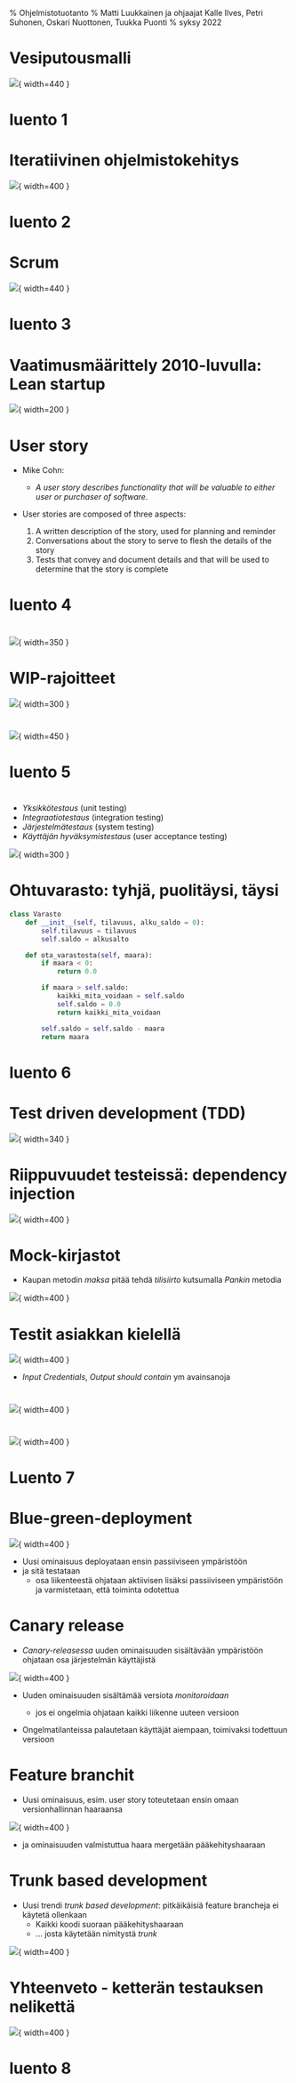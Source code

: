 % Ohjelmistotuotanto
% Matti Luukkainen ja ohjaajat Kalle Ilves, Petri Suhonen, Oskari Nuottonen, Tuukka Puonti
% syksy 2022

# Vesiputousmalli

![](https://raw.githubusercontent.com/mluukkai/ohjelmistotekniikka-kevat2019/master/web/images/l-1.png){ width=440 }

# luento 1

# Iteratiivinen ohjelmistokehitys

![](../ohjelmistotuotanto-hy.github.io/images/1-4.png){ width=400 }

# luento 2

# Scrum

![](../ohjelmistotuotanto-hy.github.io/images/2-1.png){ width=440 }

# luento 3

# Vaatimusmäärittely 2010-luvulla: Lean startup

![](../ohjelmistotuotanto-hy.github.io/images/2-3.png){ width=200 }

# User story

- Mike Cohn:

  - _A user story describes functionality that will be valuable to either user or purchaser of software._

- User stories are composed of three aspects:
  1. A written description of the story, used for planning and reminder
  2. Conversations about the story to serve to flesh the details of the story
  3. Tests that convey and document details and that will be used to determine that the story is complete

# luento 4

#

![](../ohjelmistotuotanto-hy.github.io/images/2-9.png){ width=350 }

# WIP-rajoitteet

![](./images/2-25b.png){ width=300 }

#

![](../ohjelmistotuotanto-hy.github.io/images/2-23.jpg){ width=450 }

# luento 5

#

- _Yksikkötestaus_ (unit testing)
- _Integraatiotestaus_ (integration testing)
- _Järjestelmätestaus_ (system testing)
- _Käyttäjän hyväksymistestaus_ (user acceptance testing)

![](../ohjelmistotuotanto-hy.github.io/images/3-3.png){ width=300 }

# Ohtuvarasto: tyhjä, puolitäysi, täysi

```python
class Varasto
    def __init__(self, tilavuus, alku_saldo = 0):
        self.tilavuus = tilavuus
        self.saldo = alkusalto

    def ota_varastosta(self, maara):
        if maara < 0:
            return 0.0

        if maara > self.saldo:
            kaikki_mita_voidaan = self.saldo
            self.saldo = 0.0
            return kaikki_mita_voidaan

        self.saldo = self.saldo - maara
        return maara
```

# luento 6

# Test driven development (TDD)

![](../ohjelmistotuotanto-hy.github.io/images/lu3-4.png){ width=340 }

# Riippuvuudet testeissä: dependency injection

![](images/di-laskin3.png){ width=400 }

# Mock-kirjastot

- Kaupan metodin _maksa_ pitää tehdä _tilisiirto_ kutsumalla _Pankin_ metodia

![](images/mock1.png){ width=400 }

# Testit asiakkan kielellä

![](images/robot1.png){ width=400 }

- _Input Credentials_, _Output should contain_ ym avainsanoja

#

![](../ohjelmistotuotanto-hy.github.io/images/lu3-8.png){ width=400 }

#

![](../ohjelmistotuotanto-hy.github.io/images/3-12.png){ width=400 }

# Luento 7

# Blue-green-deployment

![](./images/bg2.png){ width=400 }


- Uusi ominaisuus deployataan ensin passiiviseen ympäristöön
- ja sitä testataan
  - osa liikenteestä ohjataan aktiivisen lisäksi passiiviseen ympäristöön ja varmistetaan, että toiminta odotettua

# Canary release

- _Canary-releasessa_ uuden ominaisuuden sisältävään ympäristöön ohjataan osa järjestelmän käyttäjistä

![](../ohjelmistotuotanto-hy.github.io/images/3-15.png){ width=400 }


- Uuden ominaisuuden sisältämää versiota _monitoroidaan_ 
  - jos ei ongelmia  ohjataan kaikki liikenne uuteen versioon

- Ongelmatilanteissa palautetaan käyttäjät aiempaan, toimivaksi todettuun versioon

# Feature branchit

- Uusi ominaisuus, esim. user story toteutetaan ensin omaan versionhallinnan haaraansa

![](./images/feature-branch4.png){ width=400 }

  - ja ominaisuuden valmistuttua haara mergetään pääkehityshaaraan

# Trunk based development

- Uusi trendi _trunk based development_: pitkäikäisiä feature brancheja ei käytetä ollenkaan
  - Kaikki koodi suoraan pääkehityshaaraan
  - ... josta käytetään nimitystä _trunk_

![](./images/trunk.png){ width=400 }

# Yhteenveto - ketterän testauksen nelikettä

![](../ohjelmistotuotanto-hy.github.io/images/3-20.png){ width=400 }

# luento 8

